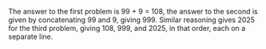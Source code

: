 The answer to the first problem is 99 + 9 = 108, the answer to the second is given by concatenating 99 and 9, giving 999. Similar reasoning gives 2025 for the third problem, giving 108, 999, and 2025, in that order, each on a separate line.